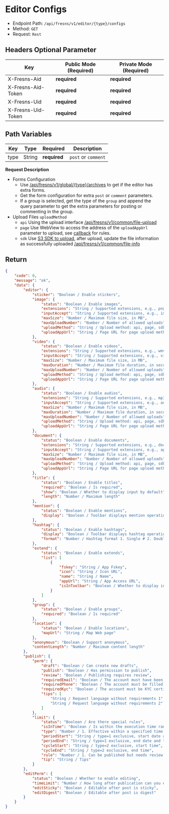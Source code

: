 # Editor Configs

- Endpoint Path: `/api/fresns/v1/editor/{type}/configs`
- Method: `GET`
- Request: `Rest`

## Headers Optional Parameter

| Key | Public Mode (Required) | Private Mode (Required) |
| --- | --- | --- |
| X-Fresns-Aid | **required** | **required** |
| X-Fresns-Aid-Token | **required** | **required** |
| X-Fresns-Uid | **required** | **required** |
| X-Fresns-Uid-Token | **required** | **required** |

## Path Variables

| Key | Type | Required | Description |
| --- | --- | --- | --- |
| type | String | **required** | `post` or `comment` |

**Request Description**

- Forms Configuration
    - Use [/api/fresns/v1/global/{type}/archives](../global/archives.md) to get if the editor has extra forms.
    - Get the form configuration for extra `post` or `comment` parameters.
    - If a group is selected, get the type of the `group` and append the query parameter to get the extra parameters for posting or commenting in the group.
- Upload Files `uploadMethod`
    - `api` Using the upload interface [/api/fresns/v1/common/file-upload](../common/file-upload.md)
    - `page` Use WebView to access the address of the `uploadAppUrl` parameter to upload, see [callback](../../reference/callback/index.md) for rules.
    - `sdk` Use [S3 SDK to upload](../common/file-upload-token.md), after upload, update the file information as successfully uploaded [/api/fresns/v1/common/file-info](../common/file-update.md)

## Return

```json
{
    "code": 0,
    "message": "ok",
    "data": {
        "editor": {
            "sticker": "Boolean / Enable stickers",
            "image": {
                "status": "Boolean / Enable images",
                "extensions": "String / Supported extensions, e.g., png,gif,jpg,jpeg,bmp,heic",
                "inputAccept": "String / Supported extensions, e.g., image/png,image/gif,image/jpeg,image/jpeg,image/bmp",
                "maxSize": "Number / Maximum file size, in MB",
                "maxUploadNumber": "Number / Number of allowed uploads",
                "uploadMethod": "String / Upload method: api, page, sdk",
                "uploadAppUrl": "String / Page URL for page upload method"
            },
            "video": {
                "status": "Boolean / Enable videos",
                "extensions": "String / Supported extensions, e.g., wmv,rm,mov,mpeg,mp4,3gp,flv,avi,rmvb",
                "inputAccept": "String / Supported extensions, e.g., video/x-ms-wmv,application/vnd.rn-realmedia,video/quicktime,video/mpeg,video/mp4,video/3gpp,video/x-flv,video/x-msvideo,application/vnd.rn-realmedia-vbr",
                "maxSize": "Number / Maximum file size, in MB",
                "maxDuration": "Number / Maximum file duration, in seconds",
                "maxUploadNumber": "Number / Number of allowed uploads",
                "uploadMethod": "String / Upload method: api, page, sdk",
                "uploadAppUrl": "String / Page URL for page upload method"
            },
            "audio": {
                "status": "Boolean / Enable audios",
                "extensions": "String / Supported extensions, e.g., mp3,wav,m4a",
                "inputAccept": "String / Supported extensions, e.g., audio/mpeg,audio/x-wav,audio/mp4",
                "maxSize": "Number / Maximum file size, in MB",
                "maxDuration": "Number / Maximum file duration, in seconds",
                "maxUploadNumber": "Number / Number of allowed uploads",
                "uploadMethod": "String / Upload method: api, page, sdk",
                "uploadAppUrl": "String / Page URL for page upload method",
            },
            "document": {
                "status": "Boolean / Enable documents",
                "extensions": "String / Supported extensions, e.g., doc,docx,xls,xlsx,csv,ppt,pptx,pps,ppts,pdf,txt,md,markdown,rar,zip,7z,epub,mobi",
                "inputAccept": "String / Supported extensions, e.g., application/msword,application/vnd.openxmlformats-officedocument.wordprocessingml.document,application/vnd.ms-excel",
                "maxSize": "Number / Maximum file size, in MB",
                "maxUploadNumber": "Number / Number of allowed uploads",
                "uploadMethod": "String / Upload method: api, page, sdk",
                "uploadAppUrl": "String / Page URL for page upload method"
            },
            "title": {
                "status": "Boolean / Enable titles",
                "required": "Boolean / Is required",
                "show": "Boolean / Whether to display input by default",
                "length": "Number / Maximum length"
            },
            "mention": {
                "status": "Boolean / Enable mentions",
                "display": "Boolean / Toolbar displays mention operation button"
            },
            "hashtag": {
                "status": "Boolean / Enable hashtags",
                "display": "Boolean / Toolbar displays hashtag operation button",
                "format": "Number / Hashtag format 1. Single # 2. Double"
            },
            "extend": {
                "status": "Boolean / Enable extends",
                "list": [
                    {
                        "fskey": "String / App Fskey",
                        "icon": "String / Icon URL",
                        "name": "String / Name",
                        "appUrl": "String / App Access URL",
                        "isInToolbar": "Boolean / Whether to display in toolbar"
                    }
                ]
            },
            "group": {
                "status": "Boolean / Enable groups",
                "required": "Boolean / Is required"
            },
            "location": {
                "status": "Boolean / Enable locations",
                "mapUrl": "String / Map Web page"
            },
            "anonymous": "Boolean / Support anonymous",
            "contentLength": "Number / Maximum content length"
        },
        "publish": {
            "perm": {
                "draft": "Boolean / Can create new drafts",
                "publish": "Boolean / Has permission to publish",
                "review": "Boolean / Publishing requires review",
                "requiredEmail": "Boolean / The account must have been filled in with an email address",
                "requiredPhone": "Boolean / The account must be filled with a mobile phone number",
                "requiredKyc": "Boolean / The account must be KYC certified",
                "tips": [
                    "String / Request language without requirements 1",
                    "String / Request language without requirements 2"
                ]
            },
            "limit": {
                "status": "Boolean / Are there special rules",
                "isInTime": "Boolean / Is within the execution time range",
                "type": "Number / 1. Effective within a specified time period 2. Recurring effective within a specified time period every day",
                "periodStart": "String / type=1 exclusive, start date and time",
                "periodEnd": "String / type=1 exclusive, end date and time",
                "cycleStart": "String / type=2 exclusive, start time",
                "cycleEnd": "String / type=2 exclusive, end time",
                "rule": "Number / 1. Can be published but needs review 2. Forbidden to publish",
                "tip": "String / Tips"
            }
        },
        "editPerm": {
            "status": "Boolean / Whether to enable editing",
            "timeLimit": "Number / How long after publication can you edit",
            "editSticky": "Boolean / Editable after post is sticky",
            "editDigest": "Boolean / Editable after post is digest"
        }
    }
}
```
